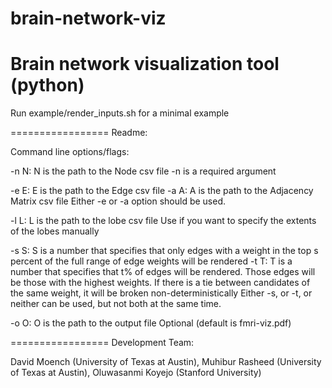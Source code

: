 brain-network-viz
=================

Brain network visualization tool (python)
=================

Run example/render_inputs.sh for a minimal example

=================
Readme:

Command line options/flags:

-n N: N is the path to the Node csv file
-n is a required argument

-e E: E is the path to the Edge csv file
-a A: A is the path to the Adjacency Matrix csv file
Either -e or -a option should be used. 

-l L: L is the path to the lobe csv file
Use if you want to specify the extents of the lobes manually

-s S: S is a number that specifies that only edges with a weight in the top s percent of the full range of edge weights will be rendered
-t T: T is a number that specifies that t% of edges will be rendered. Those edges will be those with the highest weights. If there is a tie between candidates of the same weight, it will be broken non-deterministically
Either -s, or -t, or neither can be used, but not both at the same time. 

-o O: O is the path to the output file
Optional (default is fmri-viz.pdf)

=================
Development Team:

David Moench (University of Texas at Austin), Muhibur Rasheed (University of Texas at Austin), Oluwasanmi Koyejo (Stanford University)
